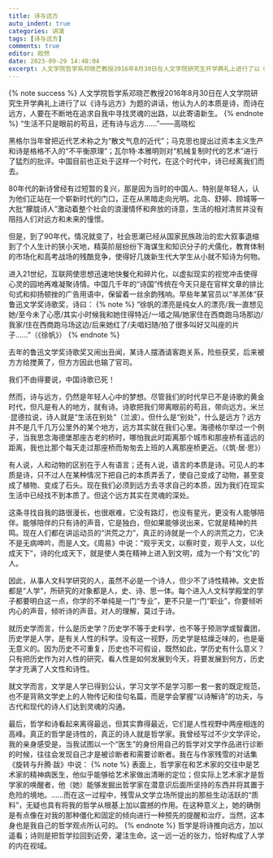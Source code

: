```yaml
---
title: 诗与远方
auto_indent: true
categories: 讲演
tags: [诗与远方]
comments: true
editor: 皎然
date: 2023-09-29 14:48:04
excerpt: 人文学院哲学系邓晓芒教授2016年8月30日在人文学院研究生开学典礼上进行了以《诗与远方》为题的讲话，他认为人的本质是诗，而诗在远方，人要在不断地在追求自我中寻找灵魂的出路，以此寄语新生。
---
```

{% note success %}
人文学院哲学系邓晓芒教授2016年8月30日在人文学院研究生开学典礼上进行了以《诗与远方》为题的讲话，他认为人的本质是诗，而诗在远方，人要在不断地在追求自我中寻找灵魂的出路，以此寄语新生。
{% endnote %}
“生活不只是眼前的苟且，还有诗与远方……”——高晓松

黑格尔当年曾把近代艺术称之为“散文气息的近代”；马克思也提出过资本主义生产和诗是格格不入的“不平衡原理”；瓦尔特·本雅明则对“机械复制时代的艺术”进行了猛烈的批评。中国目前也正处于这样一个时代，在这个时代中，诗已经离我们而去。

80年代的新诗曾经有过短暂的复兴，那是因为当时的中国人、特别是年轻人，认为他们正站在一个崭新时代的门口，正在从黑暗走向光明。北岛、舒婷、顾城等一大批“朦胧诗人”激动着整个社会的浪漫情怀和奔放的诗意，生活的相对清贫并没有阻挡人们对远方和未来的憧憬。

但是，到了90年代，情况就变了，社会思潮已经从国家民族政治的宏大叙事退缩到了个人生计的狭小天地，精英阶层纷纷下海谋生和知识分子的犬儒化，教育体制的市场化和高考战场的残酷竞争，使得好几拨新生代大学生从小就不知诗为何物。

进入21世纪，互联网使思想迅速地快餐化和碎片化，以虚拟现实的视觉冲击使得心灵的园地再难凝聚诗情。中国几千年的“诗国”传统在今天只是在官样文章的排比句式和抑扬顿挫的广告用语中，保留着一丝余韵残响。早些年某官员以“羊羔体”获鲁迅文学奖诗歌奖，诗曰：
{% note %}
“徐帆的漂亮是纯女人的漂亮/我一直想见她/至今未了心愿/其实小时候我和她住得特近/一墙之隔/她家住在西商跑马场那边/我家/住在西商跑马场这边/后来她红了/夫唱妇随/拍了很多叫好又叫座的片子……”（《徐帆》）
{% endnote %}

去年的鲁迅文学奖诗歌奖又闹出丑闻，某诗人摆酒请客跑关系，险些获奖，后来被方方给搅黄了，但方方因此也输了官司。

我们不由得要说，中国诗歌已死！

然而，诗与远方，仍然是年轻人心中的梦想。尽管我们的时代早已不是诗歌的黄金时代，但凡是有人的地方，就有诗。诗歌把我们带离眼前的苟且，带向远方。米兰·昆德拉说，诗人就是“生活在别处”（兰波）。但什么是“别处”，什么是远方？远方并不是几千几万公里外的某个地方，远方其实就在我们心里。海德格尔举过一个例子，当我思念海德堡那座古老的桥时，哪怕我此时距离那个城市和那座桥有遥远的距离，我也比那个每天走过那座桥而匆匆去上班的人离那座桥更近。（《筑·居·思》）

有人说，人和动物的区别在于人有语言；还有人说，语言的本质是诗。可见人的本质是诗，只不过人在某种情况下把自己的本质弄丢了，使自己变成了动物，甚至变成了植物、变成了石头。现在我们必须到远方去寻求自己的本质，因为我们在现实生活中已经找不到本质了。但这个远方其实在灵魂的深处。

这条寻找自我的路很漫长，也很艰难，它没有路灯，也没有星光，更没有人能够陪伴。能够陪伴的只有诗的声音，它是独白，但如果能够说出来，它就是精神的共鸣。现在人们都在讲运动员的“洪荒之力”，真正的诗就是一个人的洪荒之力，它决不是无病呻吟，而是人文。《周易》中说：“观乎天文，以察时变，观乎人文，以化成天下”，诗的化成天下，就是使人类在精神上进入到文明，成为一个有“文化”的人。

因此，从事人文科学研究的人，虽然不必是一个诗人，但少不了诗性精神。文史哲都是“人学”，所研究的对象都是人，史、诗、思一体。每个进入人文科学殿堂的学子都要明白这一点，你学的不单纯是一门“专业”，更不只是一门“职业”，你要倾听内心的声音，倾听诗的声音。对人的理解，莫过于诗。

就历史学而言，什么是历史学？历史学不等于史料学，也不等于预测学或智囊团，历史学是人学，是有关人性的科学。没有这一视野，历史学是枯燥乏味的，也是毫无意义的。因为历史不可重复，历史也不可假设，既然如此，学历史有什么意义？只有把历史作为对人性的研究，看人性是如何发展到今天，将要发展到何方，历史学才充满了人文性和诗性。

就文学而言，文学是人学已得到公认，学习文学不是学习那一套一套的既定规范，也不是背熟文学史上的人物传记和佳句名篇，而是学会掌握“以诗解诗”的功夫，与古代和现代的诗人们达到灵魂的沟通。

最后，哲学和诗看起来离得最远，但其实靠得最近，它们是人性视野中两座相连的高峰。真正的哲学是诗性的，真正的诗人就是哲学家。我曾经写过不少文学评论，我的亲身感受是，当我试图以一个“医生”的身份用自己的哲学对文学作品进行诊断的时候，往往会发现自己才是被诊断者和需要诊断者。我在与作家残雪的对话集《旋转与升腾·跋》中说：
{% note %}
表面上，哲学家在和艺术家的交往中是艺术家的精神病医生，他似乎能够给艺术家做出清晰的定位；但实际上艺术家才是哲学家的唤醒者，他（她）能够发掘出哲学家在潜意识后面所坚持的东西并将其置于危险的境地。……而在这一过程中，残雪从文学立场所提出的那些生动活跃的“质料”，无疑也具有将我的哲学从根基上加以震撼的作用。在这种意义上，她的确倒是有点像在对我的那种僵化和固定的倾向进行一种预先的提醒和治疗。当然，这本身也是我自己的哲学观点所认可的。
{% endnote %}
哲学是将诗推向远方，加以遥看；诗则是把哲学拉回到近旁，灌注生命。这一远一近的张力，恰好构成了人学的内在视域。
